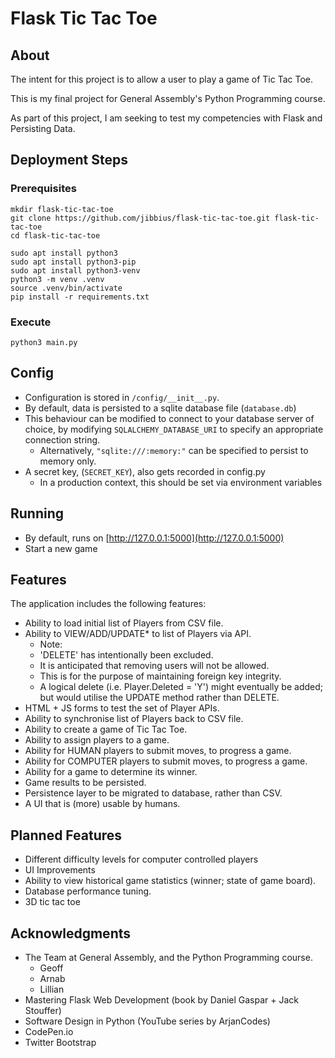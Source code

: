# Flask Tic Tac Toe

## About

The intent for this project is to allow a user to play a game of Tic Tac Toe.

This is my final project for General Assembly's Python Programming course.

As part of this project, I am seeking to test my competencies with Flask and Persisting Data.

## Deployment Steps

### Prerequisites

    mkdir flask-tic-tac-toe
    git clone https://github.com/jibbius/flask-tic-tac-toe.git flask-tic-tac-toe
    cd flask-tic-tac-toe

    sudo apt install python3
    sudo apt install python3-pip
    sudo apt install python3-venv
    python3 -m venv .venv
    source .venv/bin/activate
    pip install -r requirements.txt

### Execute

    python3 main.py

## Config

- Configuration is stored in `/config/__init__.py`.
- By default, data is persisted to a sqlite database file (`database.db`)
- This behaviour can be modified to connect to your database server of choice, by modifying
  `SQLALCHEMY_DATABASE_URI`  to specify an appropriate connection string.
  - Alternatively, `"sqlite:///:memory:"` can be specified to persist to memory only.
- A secret key, (`SECRET_KEY`), also gets recorded in config.py
  - In a production context, this should be set via environment variables

## Running

- By default, runs on [http://127.0.0.1:5000](http://127.0.0.1:5000)
- Start a new game 

## Features

The application includes the following features:

- Ability to load initial list of Players from CSV file.
- Ability to VIEW/ADD/UPDATE* to list of Players via API.
  - Note:
  - 'DELETE' has intentionally been excluded.
  - It is anticipated that removing users will not be allowed.
  - This is for the purpose of maintaining foreign key integrity.
  - A logical delete (i.e. Player.Deleted = 'Y') might eventually be added; but would utilise the UPDATE method rather than DELETE.
- HTML + JS forms to test the set of Player APIs.
- Ability to synchronise list of Players back to CSV file.
- Ability to create a game of Tic Tac Toe.
- Ability to assign players to a game.
- Ability for HUMAN players to submit moves, to progress a game.
- Ability for COMPUTER players to submit moves, to progress a game.
- Ability for a game to determine its winner.
- Game results to be persisted.
- Persistence layer to be migrated to database, rather than CSV.
- A UI that is (more) usable by humans.

## Planned Features

- Different difficulty levels for computer controlled players
- UI Improvements
- Ability to view historical game statistics (winner; state of game board).
- Database performance tuning.
- 3D tic tac toe

## Acknowledgments
- The Team at General Assembly, and the Python Programming course.
  - Geoff
  - Arnab
  - Lillian
- Mastering Flask Web Development (book by Daniel Gaspar + Jack Stouffer)
- Software Design in Python (YouTube series by  ArjanCodes)
- CodePen.io
- Twitter Bootstrap
